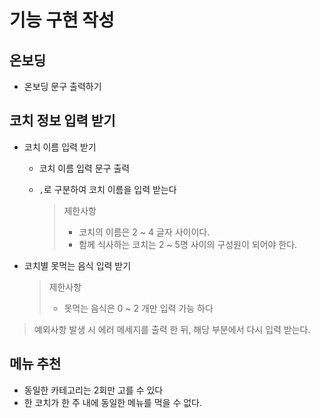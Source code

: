 # 기능 구현 작성

## 온보딩

- 온보딩 문구 출력하기

## 코치 정보 입력 받기

- 코치 이름 입력 받기

  - 코치 이름 입력 문구 출력

  - `,`로 구분하여 코치 이름을 입력 받는다

    > 제한사항
    >
    > - 코치의 이름은 2 ~ 4 글자 사이이다.
    > - 함께 식사하는 코치는 2 ~ 5명 사이의 구성원이 되어야 한다.

- 코치별 못먹는 음식 입력 받기

  > 제한사항
  >
  > - 못먹는 음식은 0 ~ 2 개만 입력 가능 하다

> 예외사항 발생 시 에러 메세지를 출력 한 뒤, 해당 부분에서 다시 입력 받는다.

## 메뉴 추천

- 동일한 카테고리는 2회만 고를 수 있다
- 한 코치가 한 주 내에 동일한 메뉴를 먹을 수 없다.